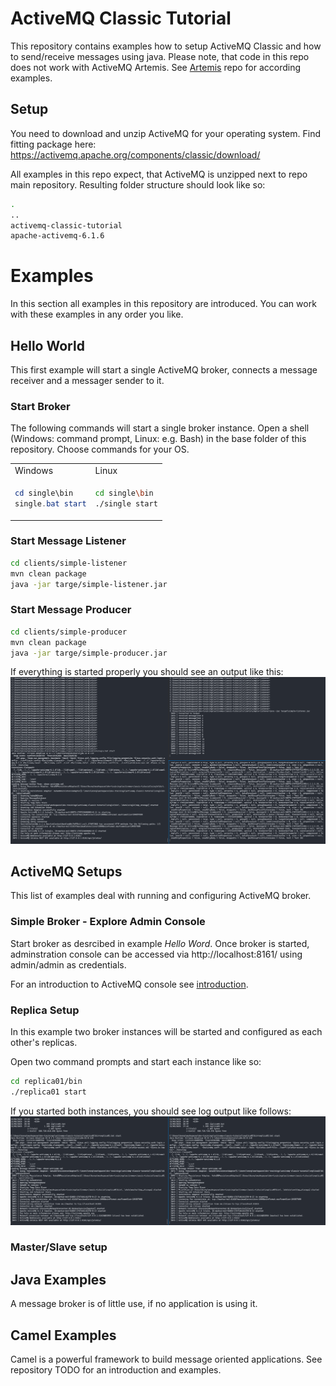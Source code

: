# ActiveMQ Classic Tutorial

This repository contains examples how to setup ActiveMQ Classic and how to send/receive messages using java. Please note, that code in this repo does not work with ActiveMQ Artemis. See [Artemis](https://github.com/starwit-trainings/apachemq-introduction) repo for according examples.

## Setup
You need to download and unzip ActiveMQ for your operating system. Find fitting package here: https://activemq.apache.org/components/classic/download/

All examples in this repo expect, that ActiveMQ is unzipped next to repo main repository. Resulting folder structure should look like so: 

```bash
.
..
activemq-classic-tutorial
apache-activemq-6.1.6
```

# Examples
In this section all examples in this repository are introduced. You can work with these examples in any order you like.

## Hello World
This first example will start a single ActiveMQ broker, connects a message receiver and a messager sender to it.

### Start Broker
The following commands will start a single broker instance. Open a shell (Windows: command prompt, Linux: e.g. Bash) in the base folder of this repository. Choose commands for your OS.
<table>
<tr>
<td> Windows </td> <td> Linux </td>
</tr>
<tr>
<td> 

```powershell
cd single\bin
single.bat start
```

</td>
<td>

```bash
cd single\bin
./single start
```

</td>
</tr>
</table>

### Start Message Listener
```bash
cd clients/simple-listener
mvn clean package
java -jar targe/simple-listener.jar
```

### Start Message Producer
```bash
cd clients/simple-producer
mvn clean package
java -jar targe/simple-producer.jar
```

If everything is started properly you should see an output like this:
![hello-world](img/hello-world.png)

## ActiveMQ Setups
This list of examples deal with running and configuring ActiveMQ broker.

### Simple Broker - Explore Admin Console

Start broker as desrcibed in example _Hello Word_. Once broker is started, adminstration console can be accessed via http://localhost:8161/ using admin/admin as credentials.

For an introduction to ActiveMQ console see [introduction](activemq-intro.md#admin-console).


### Replica Setup
In this example two broker instances will be started and configured as each other's replicas. 

Open two command prompts and start each instance like so:

```bash
cd replica01/bin
./replica01 start
```
If you started both instances, you should see log output like follows:
![Replica Setup](img/setup_replica.png)

### Master/Slave setup

## Java Examples
A message broker is of little use, if no application is using it. 

## Camel Examples
Camel is a powerful framework to build message oriented applications. See repository TODO for an introduction and examples.